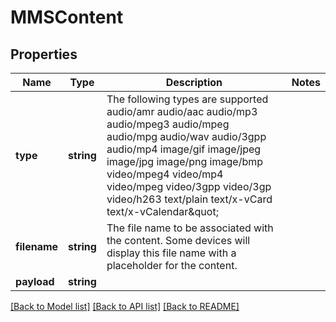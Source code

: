 # MMSContent

## Properties
Name | Type | Description | Notes
------------ | ------------- | ------------- | -------------
**type** | **string** | The following types are supported audio/amr audio/aac audio/mp3 audio/mpeg3 audio/mpeg audio/mpg audio/wav audio/3gpp audio/mp4 image/gif image/jpeg image/jpg image/png image/bmp video/mpeg4 video/mp4 video/mpeg video/3gpp video/3gp video/h263 text/plain text/x-vCard text/x-vCalendar\&quot; | 
**filename** | **string** | The file name to be associated with the content. Some devices will display this file name with a placeholder for the content. | 
**payload** | **string** |  | 

[[Back to Model list]](../README.md#documentation-for-models) [[Back to API list]](../README.md#documentation-for-api-endpoints) [[Back to README]](../README.md)


